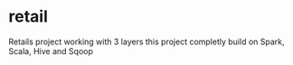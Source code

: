 # retail
Retails project working with 3 layers
this project completly build on Spark, Scala, Hive and Sqoop

